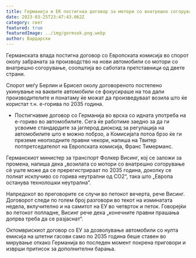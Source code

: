 ```yaml
---
title: Германија и ЕК постигнаа договор за мотори со внатрешно согорување
date: 2023-03-25T23:47:43.062Z
category: свет
featured: true
featuredImage: ../img/germsok.png.webp
author: Вардарски
---
```


Германската влада постигна договор со Европската комисија во спорот околу забраната за производство на нови автомобили со мотори со внатрешно согорување, соопштија во саботата претставници од двете страни.

Спорот меѓу Берлин и Брисел околу договореното постепено укинување на ваквите автомобили се фокусираше на тоа дали производителите и понатаму ќе можат да произведуваат возила што ќе користат т.н. е-горива по 2035 година.

- Постигнавме договор со Германија во врска со идната употреба на е-гориво во автомобилите. Сега ќе работиме заедно за да ги усвоиме стандардите за јаглерод диоксид за регулација на автомобилите што е можно побрзо, а Комисијата потоа брзо ќе ги преземе неопходните правни чекори, напиша на Твитер потпретседателот на Европската комисија, Франс Тимерманс.

Германскиот министер за транспорт Фолкер Висинг, кој се заложи за промена, напиша дека „возилата со мотори со внатрешно согорување сè уште може да се пререгистрираат по 2035 година, доколку се полнат исклучиво со горива неутрални од CO2“, така што „Европа останува технолошки неутрална“.

Напредокот во преговорите се случи во петокот вечерта, рече Висинг. Договорот следи по голем број разговори во текот на изминатата недела, вклучително и на самитот на ЕУ во четврток и петок. Говорејќи во петокот попладне, Висинг рече дека „конечните правни прашања допрва треба да се разјаснат“.

Октомврискиот договор со ЕУ за дозволување автомобили со нулта емисија на штетни гасови само по 2035 година беше ставен во мирување откако Германија во последен момент покрена приговори и изврши притисок за дополнителни барања.
